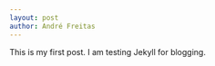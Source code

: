 ```yaml
---
layout: post
author: André Freitas
---
```

This is my first post. I am testing Jekyll for blogging.
